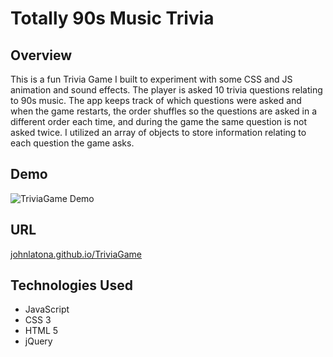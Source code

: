 # Totally 90s Music Trivia

## Overview

This is a fun Trivia Game I built to experiment with some CSS and JS animation and sound effects. The player is asked 10 trivia questions relating to 90s music. The app keeps track of which questions were asked and when the game restarts, the order shuffles so the questions are asked in a different order each time, and during the game the same question is not asked twice. I utilized an array of objects to store information relating to each question the game asks. 

## Demo

![TriviaGame Demo](https://media.giphy.com/media/1euoEtm4vCiJJWNOpC/giphy.gif)

## URL

[johnlatona.github.io/TriviaGame](johnlatona.github.io/TriviaGame)

## Technologies Used

- JavaScript
- CSS 3
- HTML 5
- jQuery


